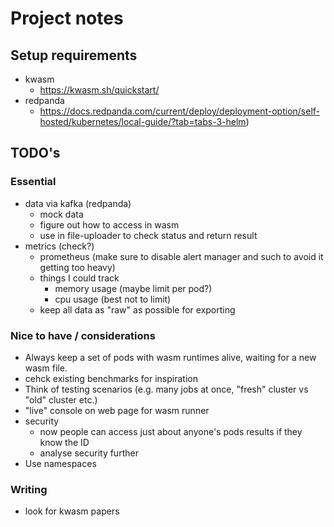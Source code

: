 # Project notes
## Setup requirements
- kwasm 
    - https://kwasm.sh/quickstart/
- redpanda 
    - https://docs.redpanda.com/current/deploy/deployment-option/self-hosted/kubernetes/local-guide/?tab=tabs-3-helm)

## TODO's
### Essential
- data via kafka (redpanda)
    - mock data
    - figure out how to access in wasm
    - use in file-uploader to check status and return result
- metrics (check?)
    - prometheus (make sure to disable alert manager and such to avoid it getting too heavy)
    - things I could track
        - memory usage (maybe limit per pod?)
        - cpu usage (best not to limit)
    - keep all data as "raw" as possible for exporting

### Nice to have / considerations
- Always keep a set of pods with wasm runtimes alive, waiting for a new wasm file.
- cehck existing benchmarks for inspiration
- Think of testing scenarios (e.g. many jobs at once, "fresh" cluster vs "old" cluster etc.)
- "live" console on web page for wasm runner
- security
    - now people can access just about anyone's pods results if they know the ID
    - analyse security further
- Use namespaces

### Writing
- look for kwasm papers
